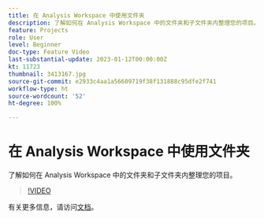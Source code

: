 ```yaml
---
title: 在 Analysis Workspace 中使用文件夹
description: 了解如何在 Analysis Workspace 中的文件夹和子文件夹内整理您的项目。
feature: Projects
role: User
level: Beginner
doc-type: Feature Video
last-substantial-update: 2023-01-12T00:00:00Z
kt: 11723
thumbnail: 3413167.jpg
source-git-commit: e2933c4aa1a56609719f38f131888c95dfe2f741
workflow-type: ht
source-wordcount: '52'
ht-degree: 100%

---
```



# 在 Analysis Workspace 中使用文件夹

了解如何在 Analysis Workspace 中的文件夹和子文件夹内整理您的项目。

>[!VIDEO](https://video.tv.adobe.com/v/3413167/?quality=12&learn=on)

有关更多信息，请访问[文档](https://experienceleague.adobe.com/docs/analytics/analyze/analysis-workspace/build-workspace-project/workspace-folders/about-folders.html)。
